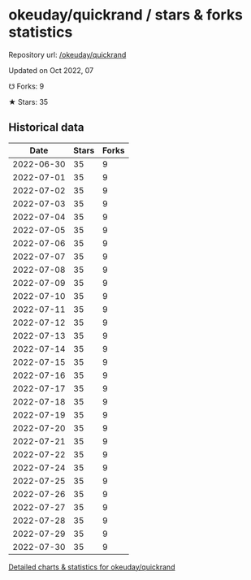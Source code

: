 # okeuday/quickrand / stars & forks statistics

Repository url: [/okeuday/quickrand](https://github.com/okeuday/quickrand)

Updated on Oct 2022, 07

☋ Forks: 9

★ Stars: 35

## Historical data
| Date | Stars | Forks |
|------|-------|-------|
| 2022-06-30 | 35 | 9 | 
| 2022-07-01 | 35 | 9 | 
| 2022-07-02 | 35 | 9 | 
| 2022-07-03 | 35 | 9 | 
| 2022-07-04 | 35 | 9 | 
| 2022-07-05 | 35 | 9 | 
| 2022-07-06 | 35 | 9 | 
| 2022-07-07 | 35 | 9 | 
| 2022-07-08 | 35 | 9 | 
| 2022-07-09 | 35 | 9 | 
| 2022-07-10 | 35 | 9 | 
| 2022-07-11 | 35 | 9 | 
| 2022-07-12 | 35 | 9 | 
| 2022-07-13 | 35 | 9 | 
| 2022-07-14 | 35 | 9 | 
| 2022-07-15 | 35 | 9 | 
| 2022-07-16 | 35 | 9 | 
| 2022-07-17 | 35 | 9 | 
| 2022-07-18 | 35 | 9 | 
| 2022-07-19 | 35 | 9 | 
| 2022-07-20 | 35 | 9 | 
| 2022-07-21 | 35 | 9 | 
| 2022-07-22 | 35 | 9 | 
| 2022-07-24 | 35 | 9 | 
| 2022-07-25 | 35 | 9 | 
| 2022-07-26 | 35 | 9 | 
| 2022-07-27 | 35 | 9 | 
| 2022-07-28 | 35 | 9 | 
| 2022-07-29 | 35 | 9 | 
| 2022-07-30 | 35 | 9 | 


[Detailed charts & statistics for okeuday/quickrand](https://reviewgithub.com/rep/okeuday/quickrand)
